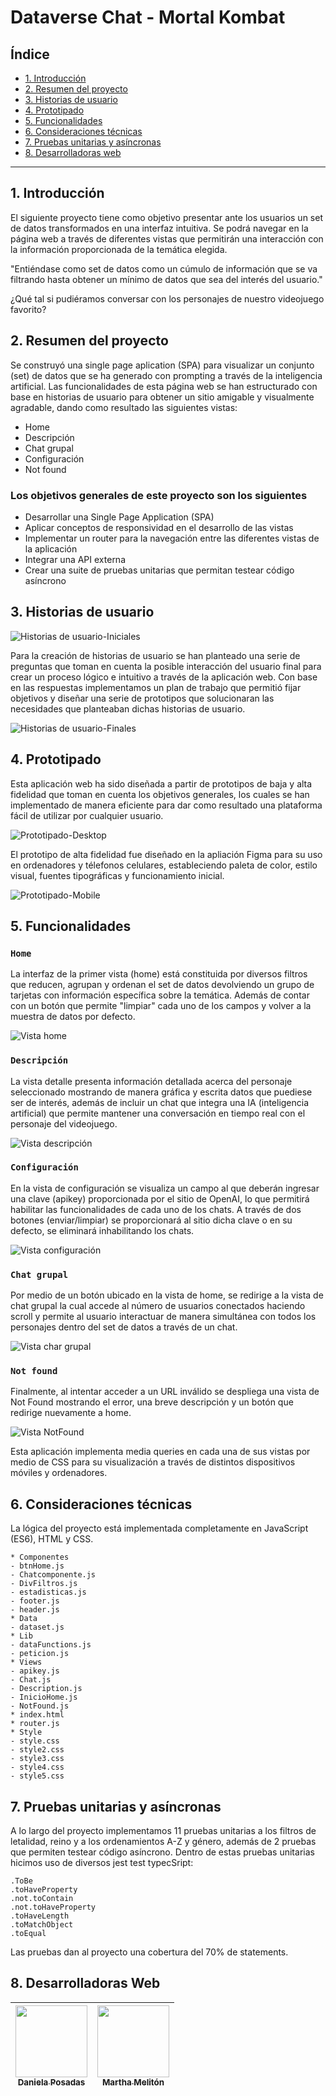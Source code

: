 # Dataverse Chat - Mortal Kombat

## Índice

* [1. Introducción](#1-introducción)
* [2. Resumen del proyecto](#2-resumen-del-proyecto)
* [3. Historias de usuario](#3-historias-de-usuario)
* [4. Prototipado](#4-prototipado)
* [5. Funcionalidades](#5-funcionalidades)
* [6. Consideraciones técnicas](#6-consideraciones-técnicas)
* [7. Pruebas unitarias y asíncronas](#7-pruebas-unitarias-y-asíncronas)
* [8. Desarrolladoras web](#8-desarrolladoras-web)

***

## 1. Introducción

El siguiente proyecto tiene como objetivo presentar ante los usuarios un set de datos transformados en una interfaz intuitiva. Se podrá navegar en la página web a través de diferentes vistas que permitirán una interacción con la información proporcionada de la temática elegida.

"Entiéndase como set de datos como un cúmulo de información que se va filtrando hasta obtener un mínimo de datos que sea del interés del usuario."

¿Qué tal si pudiéramos conversar con los personajes de nuestro videojuego favorito?

## 2. Resumen del proyecto

Se construyó una single page aplication (SPA) para visualizar un conjunto (set) de datos que se ha generado con prompting a través de la inteligencia artificial. Las funcionalidades de esta página web se han estructurado con base en historias de usuario para obtener un sitio amigable y visualmente agradable, dando como resultado las siguientes vistas:

* Home
* Descripción
* Chat grupal
* Configuración
* Not found

### Los objetivos generales de este proyecto son los siguientes

* Desarrollar una Single Page Application (SPA)
* Aplicar conceptos de responsividad en el desarrollo de las vistas
* Implementar un router para la navegación entre las diferentes
  vistas de la aplicación
* Integrar una API externa
* Crear una suite de pruebas unitarias que permitan testear código asíncrono

## 3. Historias de usuario

![Historias de usuario-Iniciales](https://raw.githubusercontent.com/DanielaPosadas/DEV012-dataverse-chat/main/Dataverse-Chat-Recursos/Captura%20de%20pantalla%202023-12-20%20a%20la(s)%205.34.56%20p.m..png)

Para la creación de historias de usuario se han planteado una serie de preguntas que toman en cuenta la posible interacción del usuario final para crear un proceso lógico e intuitivo a través de la aplicación web. Con base en las respuestas implementamos un plan de trabajo que permitió fijar objetivos y diseñar una serie de prototipos que solucionaran las necesidades que planteaban dichas historias de usuario.

![Historias de usuario-Finales](https://raw.githubusercontent.com/DanielaPosadas/DEV012-dataverse-chat/main/Dataverse-Chat-Recursos/Captura%20de%20pantalla%202023-12-20%20a%20la(s)%205.37.04%20p.m..png)

## 4. Prototipado

Esta aplicación web ha sido diseñada a partir de prototipos de baja y alta fidelidad que toman en cuenta los objetivos generales, los cuales se han implementado de manera eficiente para dar como resultado una plataforma fácil de utilizar por cualquier usuario.

![Prototipado-Desktop](https://raw.githubusercontent.com/DanielaPosadas/DEV012-dataverse-chat/main/Dataverse-Chat-Recursos/Captura%20de%20pantalla%202023-12-20%20a%20la(s)%205.35.21%20p.m..png)

El prototipo de alta fidelidad fue diseñado en la apliación Figma para su uso en ordenadores y télefonos celulares, estableciendo paleta de color, estilo visual, fuentes tipográficas y funcionamiento inicial.

![Prototipado-Mobile](https://raw.githubusercontent.com/DanielaPosadas/DEV012-dataverse-chat/main/Dataverse-Chat-Recursos/Captura%20de%20pantalla%202023-12-20%20a%20la(s)%205.36.25%20p.m..png)

## 5. Funcionalidades

### `Home`

La interfaz de la primer vista (home) está constituida por diversos filtros que reducen, agrupan y ordenan el set de datos devolviendo un grupo de tarjetas con información específica sobre la temática. Además de contar con un botón que permite "limpiar" cada uno de los campos y volver a la muestra de datos por defecto.

![Vista home](https://raw.githubusercontent.com/DanielaPosadas/DEV012-dataverse-chat/main/Dataverse-Chat-Recursos/Captura%20de%20pantalla%202023-12-20%20a%20la(s)%205.33.57%20p.m..png)

### `Descripción`

La vista detalle presenta información detallada acerca del personaje seleccionado mostrando de manera gráfica y escrita datos que puediese ser de interés, además de incluir un chat que integra una IA (inteligencia artificial) que permite mantener una conversación en tiempo real con el personaje del videojuego.

![Vista descripción](https://raw.githubusercontent.com/DanielaPosadas/DEV012-dataverse-chat/main/Dataverse-Chat-Recursos/Captura%20de%20pantalla%202023-12-20%20a%20la(s)%205.42.58%20p.m..png)

### `Configuración`

En la vista de configuración se visualiza un campo al que deberán ingresar una clave (apikey) proporcionada por el sitio de OpenAI, lo que permitirá habilitar las funcionalidades de cada uno de los chats. A través de dos botones (enviar/limpiar) se proporcionará al sitio dicha clave o en su defecto, se eliminará inhabilitando los chats.

![Vista configuración](https://raw.githubusercontent.com/DanielaPosadas/DEV012-dataverse-chat/main/Dataverse-Chat-Recursos/Captura%20de%20pantalla%202023-12-20%20a%20la(s)%205.43.13%20p.m..png)

### `Chat grupal`

Por medio de un botón ubicado en la vista de home, se redirige a la vista de chat grupal la cual accede al número de usuarios conectados haciendo scroll y permite al usuario interactuar de manera simultánea con todos los personajes dentro del set de datos a través de un chat.

![Vista char grupal](https://raw.githubusercontent.com/DanielaPosadas/DEV012-dataverse-chat/main/Dataverse-Chat-Recursos/Captura%20de%20pantalla%202023-12-20%20a%20la(s)%205.42.25%20p.m..png)

### `Not found`

Finalmente, al intentar acceder a un URL inválido se despliega una vista de Not Found mostrando el error, una breve descripción y un botón que redirige nuevamente a home.

![Vista NotFound](https://raw.githubusercontent.com/DanielaPosadas/DEV012-dataverse-chat/main/Dataverse-Chat-Recursos/Captura%20de%20pantalla%202023-12-20%20a%20la(s)%205.43.32%20p.m..png)

Esta aplicación implementa media queries en cada una de sus vistas por medio de CSS para su visualización a través de distintos dispositivos móviles y ordenadores.

## 6. Consideraciones técnicas

La lógica del proyecto está implementada completamente en JavaScript (ES6), HTML y CSS.

```
* Componentes
- btnHome.js
- Chatcomponente.js
- DivFiltros.js
- estadisticas.js
- footer.js
- header.js
* Data
- dataset.js
* Lib
- dataFunctions.js
- peticion.js
* Views
- apikey.js
- Chat.js
- Description.js
- InicioHome.js
- NotFound.js
* index.html
* router.js
* Style
- style.css
- style2.css
- style3.css
- style4.css
- style5.css
```

## 7. Pruebas unitarias y asíncronas

A lo largo del proyecto implementamos 11 pruebas unitarias a los filtros de letalidad, reino y a los ordenamientos A-Z y género, además de 2 pruebas que permiten testear código asíncrono. Dentro de estas pruebas unitarias hicimos uso de diversos jest test typecSript:

```
.ToBe
.toHaveProperty
.not.toContain
.not.toHaveProperty
.toHaveLength
.toMatchObject
.toEqual
```
Las pruebas dan al proyecto una cobertura del 70% de statements.

## 8. Desarrolladoras Web

| [<img src="https://avatars.githubusercontent.com/u/144648301?v=4" width=115><br><sub>Daniela Posadas</sub>](https://github.com/DanielaPosadas) |  [<img src="https://avatars.githubusercontent.com/u/144945339?v=4" width=115><br><sub>Martha Melitón</sub>](https://github.com/MarthaMIMS) |
| :---: | :---: |
